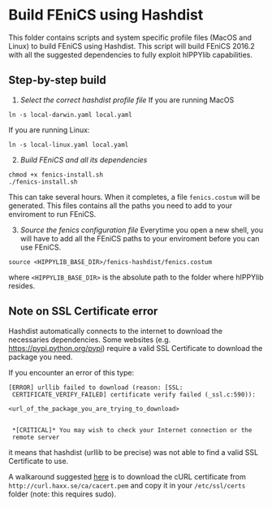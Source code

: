 # Build FEniCS using Hashdist

This folder contains scripts and system specific profile files (MacOS and Linux) to build FEniCS using Hashdist.
This script will build FEniCS 2016.2 with all the suggested dependencies to fully exploit hIPPYlib capabilities.

## Step-by-step build

1. *Select the correct hashdist profile file*
If you are running MacOS
```
ln -s local-darwin.yaml local.yaml
```
If you are running Linux:
```
ln -s local-linux.yaml local.yaml
```

2. *Build FEniCS and all its dependencies*
```
chmod +x fenics-install.sh
./fenics-install.sh
```
This can take several hours.
When it completes, a file `fenics.costum` will be generated.
This files contains all the paths you need to add to your enviroment to run FEniCS.

3. *Source the fenics configuration file*
Everytime you open a new shell, you will have to add all the FEniCS paths to your enviroment 
before you can use FEniCS.
```
source <HIPPYLIB_BASE_DIR>/fenics-hashdist/fenics.costum
```
where `<HIPPYLIB_BASE_DIR>` is the absolute path to the folder where hIPPYlib resides.

## Note on SSL Certificate error

Hashdist automatically connects to the internet to download the necessaries dependencies.
Some websites (e.g. https://pypi.python.org/pypi) require a valid SSL Certificate to
download the package you need.

If you encounter an error of this type:

```
[ERROR] urllib failed to download (reason: [SSL:
 CERTIFICATE_VERIFY_FAILED] certificate verify failed (_ssl.c:590)):

<url_of_the_package_you_are_trying_to_download>


 *[CRITICAL]* You may wish to check your Internet connection or the
 remote server
 ```
 
 it means that hashdist (urllib to be precise) was not able to find a valid SSL Certificate
 to use.
 
 A walkaround suggested [here](http://stackoverflow.com/questions/25981703/pip-install-fails-with-connection-error-ssl-certificate-verify-failed-certi)
 is to download the cURL certificate from `http://curl.haxx.se/ca/cacert.pem`
 and copy it in your `/etc/ssl/certs` folder (note: this requires sudo).